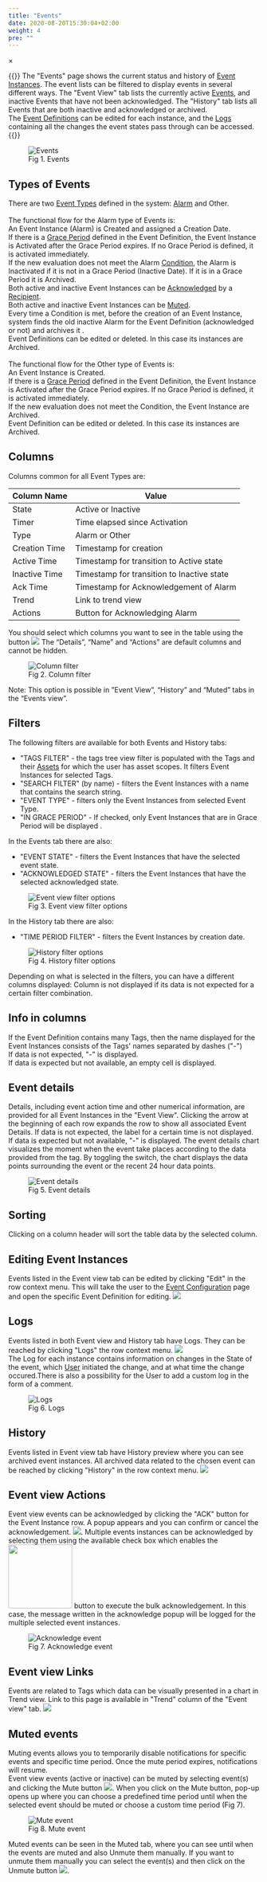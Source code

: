 ```yaml
---
title: "Events"
date: 2020-08-20T15:30:04+02:00
weight: 4
pre: ""
---
```


<!-- The Modal -->
<div id="myModal" class="modal">
  <span class="close">&times;</span>
  <img class="modal-content" id="img01">
  <div id="caption"></div>
</div>

{{<lead>}}
The "Events" page shows the current status and history of [Event Instances](/glossary#event-instance). The event lists can be filtered to display events in several different ways.
The "Event View" tab lists the currently active [Events](/glossary#event), and inactive Events that have not been acknowledged.
The "History" tab lists all Events that are both inactive and acknowledged or archived.<br>
The [Event Definitions](/glossary#event-definition) can be edited for each instance, and the [Logs](/glossary#logs) containing all the changes the event states pass through can be accessed.
{{</lead>}}

<figure class="image_container">
    <img class="center_image myImg" onClick="reply_click(this)"  id="events" src="/eventsView.png" alt="Events">
    <figcaption>Fig 1. Events</figcaption>
</figure>

## Types of Events
There are two [Event Types](/glossary#event-type) defined in the system: [Alarm](/glossary#alarm) and Other.
<br>
<br />
The functional flow for the Alarm type of Events is:<br>
An Event Instance (Alarm) is Created and assigned a Creation Date.
<br />
If there is a [Grace Period](/glossary#grace-period) defined in the Event Definition, the Event Instance is Activated after the Grace Period expires. If no Grace Period is defined, it is activated immediately.
<br />
If the new evaluation does not meet the Alarm [Condition](/glossary#condition), the Alarm is Inactivated if it is not in a Grace Period (Inactive Date). If it is in a Grace Period it is Archived.
<br />
Both active and inactive Event Instances can be [Acknowledged](/glossary#acknowledge-synonym-ack) by a [Recipient](/glossary#recipient).
<br />
Both active and inactive Event Instances can be [Muted](/glossary#mute).
<br />
Every time a Condition is met, before the creation of an Event Instance, system finds the old inactive Alarm for the Event Definition (acknowledged or not) and archives it .
<br />
Event Definitions can be edited or deleted. In this case its instances are Archived.
<br />
<br>
The functional flow for the Other type of Events is:<br>
An Event Instance is Created.
<br />
If there is a [Grace Period](/glossary#grace-period) defined in the Event Definition, the Event Instance is Activated after the Grace Period expires. If no Grace Period is defined, it is activated immediately.
<br />
If the new evaluation does not meet the Condition, the Event Instance are Archived.
<br />
Event Definition can be edited or deleted. In this case its instances are Archived.

## Columns
Columns common for all Event Types are:

| Column Name | Value |
|---------|---------|
| State | Active or Inactive |
| Timer | Time elapsed since Activation |
| Type | Alarm or Other
| Creation Time | Timestamp for creation| 
| Active Time | Timestamp for transition to Active state |
| Inactive Time | Timestamp for transition to Inactive state | 
| Ack Time | Timestamp for Acknowledgement of Alarm |
| Trend | Link to trend view | 
| Actions | Button for Acknowledging Alarm | 



You should select which columns you want to see in the table using the button <img src="/customizeColumns.png"> The “Details”, “Name” and “Actions” are default columns and cannot be hidden.

<figure>
    <img class="center_image myImg" onClick="reply_click(this)"  id="eventColumnFilter" src="/eventsColumnFilter.png" alt="Column filter">
    <figcaption>Fig 2. Column filter<figcaption>
</figure>

Note: This option is possible in ”Event View”, “History” and “Muted” tabs in the “Events view”.


## Filters
The following filters are available for both Events and History tabs:
- "TAGS FILTER" - the tags tree view filter is populated with the Tags and their [Assets](/glossary#asset) for which the user has asset scopes. It filters Event Instances for selected Tags.
- "SEARCH FILTER" (by name) - filters the Event Instances with a name that contains the search string.
- "EVENT TYPE" - filters only the Event Instances from selected Event Type.
- "IN GRACE PERIOD" - If checked, only Event Instances that are in Grace Period will be displayed . 

In the Events tab there are also:  
- "EVENT STATE" - filters the Event Instances that have the selected event state.
- "ACKNOWLEDGED STATE" - filters the Event Instances that have the selected acknowledged state.
<figure class="image_container">
    <img class="center_image myImg" onClick="reply_click(this)"  id="Event_view_filters" src="/events-filters.png" alt="Event view filter options">
    <figcaption>Fig 3. Event view filter options</figcaption>
</figure>

In the History tab there are also:  
- "TIME PERIOD FILTER" - filters the Event Instances by creation date.
<figure class="image_container">
    <img class="center_image myImg" onClick="reply_click(this)"  id="History_filters" src="/events-history-filters.png" alt="History filter options">
    <figcaption>Fig 4. History filter options</figcaption>
</figure>

Depending on what is selected in the filters, you can have a different columns displayed: Column is not displayed if its data is not expected for a certain filter combination.

## Info in columns 
If the Event Definition contains many Tags, then the name displayed for the Event Instances consists of the Tags' names separated by dashes ("-") <br>
If data is not expected, "-" is displayed. <br />
If data is expected but not available, an empty cell is displayed.

## Event details
Details, including event action time and other numerical information, are provided for all Event Instances in the "Event View". Clicking the arrow at the beginning of each row expands the row to show all associated Event Details. If data is not expected, the label for a certain time is not displayed. If data is expected but not available, "-" is displayed. The event details chart visualizes the moment when the event take places according to the data provided from the tag. By toggling the switch, the chart displays the data points surrounding the event or the recent 24 hour data points.
<figure class="image_container">
    <img class="center_image myImg" onClick="reply_click(this)"  id="event_details" src="/event-details.png" alt="Event details">
    <figcaption>Fig 5. Event details</figcaption>
</figure>

## Sorting
Clicking on a column header will sort the table data by the selected column.

## Editing Event Instances
Events listed in the Event view tab can be edited by clicking "Edit" in the row context menu. This will take the user to the [Event Configuration](/configuration/events) page and open the specific Event Definition for editing.
<img src="/editEvent-link.png">

## Logs
Events listed in both Event view and History tab have Logs. They can be reached by clicking "Logs" the row context menu. <img src="/eventLogs-link.png"> 
<br />
The Log for each instance contains information on changes in the State of the event, which [User](/glossary#user) initiated the change, and at what time the change occured.There is also a possibility for the User to add a custom log in the form of a comment.
<figure class="image_container">
    <img class="center_image myImg" onClick="reply_click(this)"  id="events_view_logs" src="/events_view_logs.png" alt="Logs">
    <figcaption>Fig 6. Logs</figcaption>
</figure>

## History
Events listed in Event view tab have History preview where you can see archived event instances. All archived data related to the chosen event can be reached by clicking "History" in the row context menu. <img src="/eventHistory.png">

## Event view Actions
Event view events can be acknowledged by clicking the "ACK" button for the Event Instance row. A popup appears and you can confirm or cancel the acknowledgement. <img src="/ack-btn.png">. Multiple events instances can be acknowledged by selecting them using the available check box which enables the <img src="/ack_selected_button.png" style="width: 8rem"> button to execute the bulk acknowledgement. In this case, the message written in the acknowledge popup will be logged for the multiple selected event instances. 
<figure class="image_container">
    <img class="center_image myImg" onClick="reply_click(this)"  id="events_view_ack_popup" src="/events_view_ack_popup.png" alt="Acknowledge event">
    <figcaption>Fig 7. Acknowledge event</figcaption>
</figure>

## Event view Links
Events are related to Tags which data can be visually presented in a chart in Trend view. Link to this page is available in "Trend" column of the "Event view" tab. <img src="/trend-link-events.png" >

## Muted events
Muting events allows you to temporarily disable notifications for specific events and specific time period. Once the mute period expires, notifications will resume.
</br>
Event view events (active or inactive) can be muted by selecting event(s) and clicking the Mute button <img src="/muteBtn.png">. When you click on the Mute button, pop-up opens up where you can choose a predefined time period until when the selected event should be muted or choose a custom time period (Fig 7).
<figure class="image_container">
    <img class="center_image myImg" onClick="reply_click(this)"  id="events_view_mute_popup" src="/muteEvent.png" alt="Mute event">
    <figcaption>Fig 8. Mute event</figcaption>
</figure>

Muted events can be seen in the Muted tab, where you can see until when the events are muted and also Unmute them manually. If you want to unmute them manually you can select the event(s) and then click on the Unmute button  <img src="/unmuteBtn.png">.

<script>
// Get the modal
var modal = document.getElementById("myModal");

var modalImg = document.getElementById("img01");
var captionText = document.getElementById("caption");
function reply_click(img)
{
    modal.style.display = "block";
    modalImg.src = img.src;
    captionText.innerHTML = img.alt;
}

modal.onclick = function() { 
  modal.style.display = "none";
}

document.addEventListener('keyup', function(e) {
    if (e.keyCode == 27) {
        modal.style.display = "none";
    }
});
</script>
